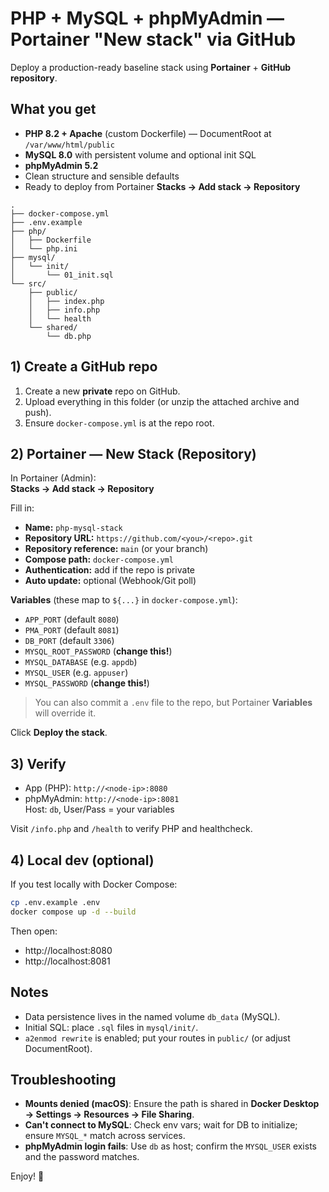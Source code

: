 # PHP + MySQL + phpMyAdmin — Portainer "New stack" via GitHub

Deploy a production-ready baseline stack using **Portainer** + **GitHub repository**.

## What you get

- **PHP 8.2 + Apache** (custom Dockerfile) — DocumentRoot at `/var/www/html/public`
- **MySQL 8.0** with persistent volume and optional init SQL
- **phpMyAdmin 5.2**
- Clean structure and sensible defaults
- Ready to deploy from Portainer **Stacks → Add stack → Repository**

```
.
├── docker-compose.yml
├── .env.example
├── php/
│   ├── Dockerfile
│   └── php.ini
├── mysql/
│   └── init/
│       └── 01_init.sql
└── src/
    ├── public/
    │   ├── index.php
    │   ├── info.php
    │   └── health
    └── shared/
        └── db.php
```

## 1) Create a GitHub repo

1. Create a new **private** repo on GitHub.
2. Upload everything in this folder (or unzip the attached archive and push).  
3. Ensure `docker-compose.yml` is at the repo root.

## 2) Portainer — New Stack (Repository)

In Portainer (Admin):  
**Stacks → Add stack → Repository**

Fill in:
- **Name:** `php-mysql-stack`
- **Repository URL:** `https://github.com/<you>/<repo>.git`
- **Repository reference:** `main` (or your branch)
- **Compose path:** `docker-compose.yml`
- **Authentication:** add if the repo is private
- **Auto update:** optional (Webhook/Git poll)

**Variables** (these map to `${...}` in `docker-compose.yml`):
- `APP_PORT` (default `8080`)
- `PMA_PORT` (default `8081`)
- `DB_PORT` (default `3306`)
- `MYSQL_ROOT_PASSWORD` (**change this!**)
- `MYSQL_DATABASE` (e.g. `appdb`)
- `MYSQL_USER` (e.g. `appuser`)
- `MYSQL_PASSWORD` (**change this!**)

> You can also commit a `.env` file to the repo, but Portainer **Variables** will override it.

Click **Deploy the stack**.

## 3) Verify

- App (PHP): `http://<node-ip>:8080`
- phpMyAdmin: `http://<node-ip>:8081`  
  Host: `db`, User/Pass = your variables

Visit `/info.php` and `/health` to verify PHP and healthcheck.

## 4) Local dev (optional)

If you test locally with Docker Compose:

```bash
cp .env.example .env
docker compose up -d --build
```

Then open:
- http://localhost:8080
- http://localhost:8081

## Notes

- Data persistence lives in the named volume `db_data` (MySQL).
- Initial SQL: place `.sql` files in `mysql/init/`.
- `a2enmod rewrite` is enabled; put your routes in `public/` (or adjust DocumentRoot).

## Troubleshooting

- **Mounts denied (macOS)**: Ensure the path is shared in **Docker Desktop → Settings → Resources → File Sharing**.
- **Can't connect to MySQL**: Check env vars; wait for DB to initialize; ensure `MYSQL_*` match across services.
- **phpMyAdmin login fails**: Use `db` as host; confirm the `MYSQL_USER` exists and the password matches.

Enjoy! 🚀
